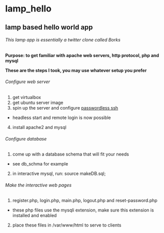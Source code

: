 # lamp_hello
## lamp based hello world app
###### This lamp app is essentially a twitter clone called Borks

**Purpose: to get familiar with apache web servers, http protocol, php and mysql**

**These are the steps I took, you may use whatever setup you prefer**

###### Configure web server

1. get virtualbox
2. get ubuntu server image
3. spin up the server and configure [passwordless ssh](https://linuxize.com/post/how-to-setup-passwordless-ssh-login/)
- headless start and remote login is now possible
4. install apache2 and mysql

###### Configure database

1. come up with a database schema that will fit your needs
- see db_schma for example
2. in interactive mysql, run: source makeDB.sql;

###### Make the interactive web pages

1. register.php, login.php, main.php, logout.php and reset-password.php
- these php files use the mysqli extension, make sure this extension is installed and enabled
2. place these files in /var/www/html to serve to clients
